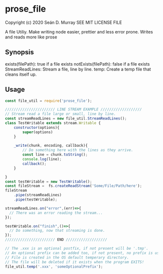# prose_file

Copyright (c) 2020 Seán D. Murray
SEE MIT LICENSE FILE

A file Utiliy. Make writing node easier, prettier and less error prone. Writes and reads more like prose

## Synopsis

exists(filePath): true if a file exists
notExists(filePath): false if a file exists
StreamReadLines: Stream a file, line by line.
temp: Create a temp file that cleans itself up.

## Usage

```javascript
const file_util = require('prose_file');

/////////////////////// LINE STREAM EXAMPLE ///////////////////
// Stream read a file large or small, line by line.
const streamReadLines = new file_util.StreamReadLines();
class TestWritable extends stream.Writable {
	constructor(options){
		super(options)
	}
	
	_write(chunk, encoding, callback){
		// Do something here with the lines as they arrive.
		const line = chunk.toString();
		console.log(line);
		callback();
	}

}
const testWritable = new TestWritable();
const fileStream =  fs.createReadStream('Some/File/Path/here');
fileStream
	.pipe(streamReadLines)
	.pipe(testWritable);

streamReadLines.on("error",(err)=>{
  // There was an error reading the stream...
});

testWritable.on("finish",()=>{
  // Do something, now that streaming is done.
});
/////////////////////// END ///////////////////

// The .xxx is an optional postfix, if not present will be '.tmp'.
// An optional prefix can be added too, if not present, no prefix is used.
// File is created in the OS default temperary directory.
// The file will be deleted if it exists when the program EXITS!
file_util.temp('.xxx', 'someOptionalPrefix');

```
